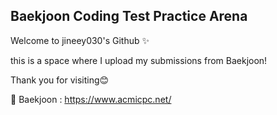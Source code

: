 ## Baekjoon Coding Test Practice Arena

Welcome to jineey030's Github ✨

this is a space where I upload my submissions from Baekjoon!




Thank you for visiting😊

🔗 Baekjoon : https://www.acmicpc.net/
